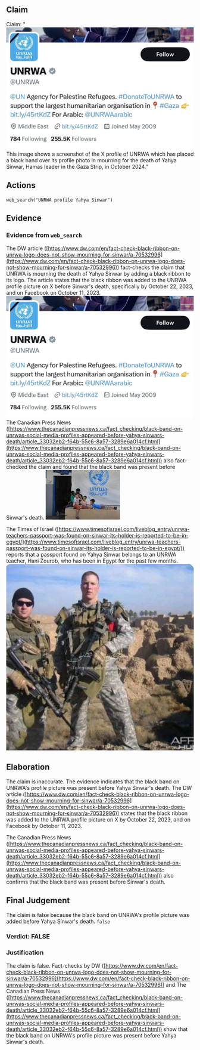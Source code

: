 ## Claim
Claim: "![image 18](media/24.jpg) This image shows a screenshot of the X profile of UNRWA which has placed a black band over its profile photo in mourning for the death of Yahya Sinwar, Hamas leader in the Gaza Strip, in October 2024."

## Actions
```
web_search("UNRWA profile Yahya Sinwar")
```

## Evidence
### Evidence from `web_search`
The DW article ([https://www.dw.com/en/fact-check-black-ribbon-on-unrwa-logo-does-not-show-mourning-for-sinwar/a-70532996](https://www.dw.com/en/fact-check-black-ribbon-on-unrwa-logo-does-not-show-mourning-for-sinwar/a-70532996)) fact-checks the claim that UNRWA is mourning the death of Yahya Sinwar by adding a black ribbon to its logo. The article states that the black ribbon was added to the UNRWA profile picture on X before Sinwar's death, specifically by October 22, 2023, and on Facebook on October 11, 2023. ![image 18](media/24.jpg) The Canadian Press News ([https://www.thecanadianpressnews.ca/fact_checking/black-band-on-unrwas-social-media-profiles-appeared-before-yahya-sinwars-death/article_33032eb2-f64b-55c6-8a57-3289e6a014cf.html](https://www.thecanadianpressnews.ca/fact_checking/black-band-on-unrwas-social-media-profiles-appeared-before-yahya-sinwars-death/article_33032eb2-f64b-55c6-8a57-3289e6a014cf.html)) also fact-checked the claim and found that the black band was present before Sinwar's death. ![image 12607](media/2025-08-31_14-23-1756650238-537590.jpg)

The Times of Israel ([https://www.timesofisrael.com/liveblog_entry/unrwa-teachers-passport-was-found-on-sinwar-its-holder-is-reported-to-be-in-egypt/](https://www.timesofisrael.com/liveblog_entry/unrwa-teachers-passport-was-found-on-sinwar-its-holder-is-reported-to-be-in-egypt/)) reports that a passport found on Yahya Sinwar belongs to an UNRWA teacher, Hani Zourob, who has been in Egypt for the past few months. ![image 1](media/0.jpg)


## Elaboration
The claim is inaccurate. The evidence indicates that the black band on UNRWA's profile picture was present before Yahya Sinwar's death. The DW article ([https://www.dw.com/en/fact-check-black-ribbon-on-unrwa-logo-does-not-show-mourning-for-sinwar/a-70532996](https://www.dw.com/en/fact-check-black-ribbon-on-unrwa-logo-does-not-show-mourning-for-sinwar/a-70532996)) states that the black ribbon was added to the UNRWA profile picture on X by October 22, 2023, and on Facebook by October 11, 2023.

The Canadian Press News ([https://www.thecanadianpressnews.ca/fact_checking/black-band-on-unrwas-social-media-profiles-appeared-before-yahya-sinwars-death/article_33032eb2-f64b-55c6-8a57-3289e6a014cf.html](https://www.thecanadianpressnews.ca/fact_checking/black-band-on-unrwas-social-media-profiles-appeared-before-yahya-sinwars-death/article_33032eb2-f64b-55c6-8a57-3289e6a014cf.html)) also confirms that the black band was present before Sinwar's death.


## Final Judgement
The claim is false because the black band on UNRWA's profile picture was added before Yahya Sinwar's death. `false`

### Verdict: FALSE

### Justification
The claim is false. Fact-checks by DW ([https://www.dw.com/en/fact-check-black-ribbon-on-unrwa-logo-does-not-show-mourning-for-sinwar/a-70532996](https://www.dw.com/en/fact-check-black-ribbon-on-unrwa-logo-does-not-show-mourning-for-sinwar/a-70532996)) and The Canadian Press News ([https://www.thecanadianpressnews.ca/fact_checking/black-band-on-unrwas-social-media-profiles-appeared-before-yahya-sinwars-death/article_33032eb2-f64b-55c6-8a57-3289e6a014cf.html](https://www.thecanadianpressnews.ca/fact_checking/black-band-on-unrwas-social-media-profiles-appeared-before-yahya-sinwars-death/article_33032eb2-f64b-55c6-8a57-3289e6a014cf.html)) show that the black band on UNRWA's profile picture was present before Yahya Sinwar's death.
